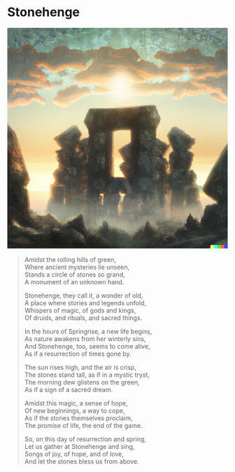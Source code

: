 # Stonehenge

![Stonehenge](images/stonehenge.png)

> Amidst the rolling hills of green,  
Where ancient mysteries lie unseen,  
Stands a circle of stones so grand,  
A monument of an unknown hand.
>
> Stonehenge, they call it, a wonder of old,  
A place where stories and legends unfold,  
Whispers of magic, of gods and kings,  
Of druids, and rituals, and sacred things.
>
> In the hours of Springrise, a new life begins,  
As nature awakens from her winterly sins,  
And Stonehenge, too, seems to come alive,  
As if a resurrection of times gone by.
>
> The sun rises high, and the air is crisp,  
The stones stand tall, as if in a mystic tryst,  
The morning dew glistens on the green,  
As if a sign of a sacred dream.
>
> Amidst this magic, a sense of hope,  
Of new beginnings, a way to cope,  
As if the stones themselves proclaim,  
The promise of life, the end of the game.
>
> So, on this day of resurrection and spring,  
Let us gather at Stonehenge and sing,  
Songs of joy, of hope, and of love,  
And let the stones bless us from above.

